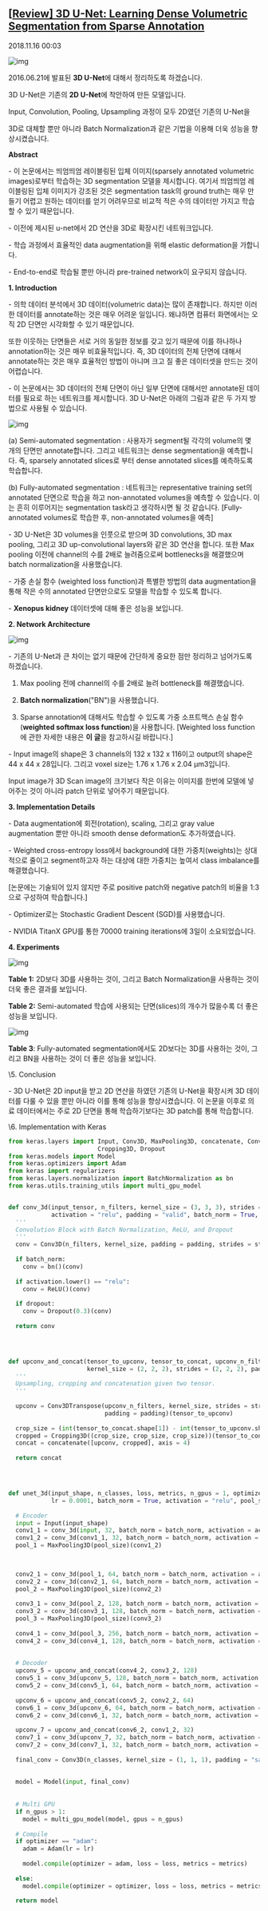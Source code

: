 ## [[Review\] 3D U-Net: Learning Dense Volumetric Segmentation from Sparse Annotation](http://cdm98.tistory.com/35)

2018.11.16 00:03

![img](https://t1.daumcdn.net/cfile/tistory/9952F04B5BED89B806)



2016.06.21에 발표된 **3D U-Net**에 대해서 정리하도록 하겠습니다.



3D U-Net은 기존의 **2D U-Net**에 착안하여 만든 모델입니다.

Input, Convolution, Pooling, Upsampling 과정이 모두 2D였던 기존의 U-Net을

3D로 대체할 뿐만 아니라 Batch Normalization과 같은 기법을 이용해 더욱 성능을 향상시켰습니다.







**Abstract**



\- 이 논문에서는 띄엄띄엄 레이블링된 입체 이미지(sparsely annotated volumetric images)로부터 학습하는 3D segmentation 모델을 제시합니다. 여기서 띄엄띄엄 레이블링된 입체 이미지가 강조된 것은 segmentation task의 ground truth는 매우 만들기 어렵고 원하는 데이터를 얻기 어려우므로 비교적 적은 수의 데이터만 가지고 학습할 수 있기 때문입니다.



\- 이전에 제시된 u-net에서 2D 연산을 3D로 확장시킨 네트워크입니다.



\- 학습 과정에서 효율적인 data augmentation을 위해 elastic deformation을 가합니다.



\- End-to-end로 학습될 뿐만 아니라 pre-trained network이 요구되지 않습니다.





**1. Introduction**



\- 의학 데이터 분석에서 3D 데이터(volumetric data)는 많이 존재합니다. 하지만 이러한 데이터를 annotate하는 것은 매우 어려운 일입니다. 왜냐하면 컴퓨터 화면에서는 오직 2D 단면만 시각화할 수 있기 때문입니다.

  또한 이웃하는 단면들은 서로 거의 동일한 정보를 갖고 있기 때문에 이를 하나하나 annotation하는 것은 매우 비효율적입니다. 즉, 3D 데이터의 전체 단면에 대해서 annotate하는 것은 매우 효율적인 방법이 아니며 크고 질 좋은 데이터셋을 만드는 것이 어렵습니다.



\- 이 논문에서는 3D 데이터의 전체 단면이 아닌 일부 단면에 대해서만 annotate된 데이터를 필요로 하는 네트워크를 제시합니다. 3D U-Net은 아래의 그림과 같은 두 가지 방법으로 사용될 수 있습니다.



![img](https://t1.daumcdn.net/cfile/tistory/99215A4A5BEDAE0901)

  (a) Semi-automated segmentation : 사용자가 segment될 각각의 volume의 몇 개의 단면만 annotate합니다. 그리고 네트워크는 dense segmentation을 예측합니다. 즉, sparsely annotated slices로 부터 dense annotated slices를 예측하도록 학습합니다.



  (b) Fully-automated segmentation : 네트워크는 representative training set의 annotated 단면으로 학습을 하고 non-annotated volumes을 예측할 수 있습니다. 이는 흔히 이루어지는 segmentation task라고 생각하시면 될 것 같습니다. [Fully-annotated volumes로 학습한 후, non-annotated volumes을 예측]





\- 3D U-Net은 3D volumes을 인풋으로 받으며 3D convolutions, 3D max pooling, 그리고 3D up-convolutional layers와 같은 3D 연산을 합니다. 또한 Max pooling 이전에 channel의 수를 2배로 늘려줌으로써 bottlenecks을 해결했으며 batch normalization을 사용했습니다.



\- 가중 손실 함수 (weighted loss function)과 특별한 방법의 data augmentation을 통해 작은 수의 annotated 단면만으로도 모델을 학습할 수 있도록 합니다.



\- **Xenopus kidney** 데이터셋에 대해 좋은 성능을 보입니다. 









**2. Network Architecture**



![img](https://t1.daumcdn.net/cfile/tistory/99C09C4E5BEDB0B402)

\- 기존의 U-Net과 큰 차이는 없기 때문에 간단하게 중요한 점만 정리하고 넘어가도록 하겠습니다.

  1) Max pooling 전에 channel의 수를 2배로 늘려 bottleneck를 해결했습니다.

  2) **Batch normalization**("BN")을 사용했습니다.

  3) Sparse annotation에 대해서도 학습할 수 있도록 가중 소프트맥스 손실 함수(**weighted softmax loss function**)을 사용합니다. [Weighted loss function에 관한 자세한 내용은 **이 글**을 참고하시길 바랍니다.]



\- Input image의 shape은 3 channels의 132 x 132 x 116이고 output의 shape은 44 x 44 x 28입니다. 그리고 voxel size는 1.76 x 1.76 x 2.04 μm3입니다.

  Input image가 3D Scan image의 크기보다 작은 이유는 이미지를 한번에 모델에 넣어주는 것이 아니라 patch 단위로 넣어주기 때문입니다.





**3. Implementation Details**

 \- Data augmentation에 회전(rotation), scaling, 그리고 gray value augmentation 뿐만 아니라 smooth dense deformation도 추가하였습니다.

 \- Weighted cross-entropy loss에서 background에 대한 가중치(weights)는 상대적으로 줄이고 segment하고자 하는 대상에 대한 가중치는 높여서 class imbalance를 해결했습니다.

   [논문에는 기술되어 있지 않지만 주로 positive patch와 negative patch의 비율을 1:3으로 구성하여 학습합니다.]

 \- Optimizer로는 Stochastic Gradient Descent (SGD)를 사용했습니다.

 \- NVIDIA TitanX GPU를 통한 70000 training iterations에 3일이 소요되었습니다.









**4. Experiments**





![img](https://t1.daumcdn.net/cfile/tistory/99F67E4D5BEDB27503)

**Table 1:** 2D보다 3D를 사용하는 것이, 그리고 Batch Normalization을 사용하는 것이 더욱 좋은 결과를 보입니다.

**Table 2:** Semi-automated 학습에 사용되는 단면(slices)의 개수가 많을수록 더 좋은 성능을 보입니다.





![img](https://t1.daumcdn.net/cfile/tistory/99EF9D4D5BEDB27504)

**Table 3**: Fully-automated segmentation에서도 2D보다는 3D를 사용하는 것이, 그리고 BN을 사용하는 것이 더 좋은 성능을 보입니다.





\5. Conclusion

 

\- 3D U-Net은 2D input을 받고 2D 연산을 하였던 기존의 U-Net을 확장시켜 3D 데이터를 다룰 수 있을 뿐만 아니라 이를 통해 성능을 향상시켰습니다. 이 논문을 이후로 의료 데이터에서는 주로 2D 단면을 통해 학습하기보다는 3D patch를 통해 학습합니다.





\6. Implementation with Keras





```python
from keras.layers import Input, Conv3D, MaxPooling3D, concatenate, Conv3DTranspose, Dropout, ReLU,
                         Cropping3D, Dropout
from keras.models import Model
from keras.optimizers import Adam
from keras import regularizers 
from keras.layers.normalization import BatchNormalization as bn
from keras.utils.training_utils import multi_gpu_model


def conv_3d(input_tensor, n_filters, kernel_size = (3, 3, 3), strides = (1, 1, 1),
            activation = "relu", padding = "valid", batch_norm = True, dropout = True):
  '''
  Convolution Block with Batch Normalization, ReLU, and Dropout
  '''
  conv = Conv3D(n_filters, kernel_size, padding = padding, strides = strides)(input_tensor)
  
  if batch_norm:
    conv = bn()(conv)
    
  if activation.lower() == "relu":
    conv = ReLU()(conv)
  
  if dropout:
    conv = Dropout(0.3)(conv)
    
  return conv




def upconv_and_concat(tensor_to_upconv, tensor_to_concat, upconv_n_filters, 
                      kernel_size = (2, 2, 2), strides = (2, 2, 2), padding = "valid"):
  '''
  Upsampling, cropping and concatenation given two tensor.
  '''
  
  upconv = Conv3DTranspose(upconv_n_filters, kernel_size, strides = strides,
                           padding = padding)(tensor_to_upconv)
  
  crop_size = (int(tensor_to_concat.shape[1]) - int(tensor_to_upconv.shape[1])*2) // 2
  cropped = Cropping3D((crop_size, crop_size, crop_size))(tensor_to_concat)
  concat = concatenate([upconv, cropped], axis = 4)
  
  return concat




def unet_3d(input_shape, n_classes, loss, metrics, n_gpus = 1, optimizer = "adam", 
            lr = 0.0001, batch_norm = True, activation = "relu", pool_size = (2, 2, 2)):
  
  # Encoder
  input = Input(input_shape)
  conv1_1 = conv_3d(input, 32, batch_norm = batch_norm, activation = activation)
  conv1_2 = conv_3d(conv1_1, 32, batch_norm = batch_norm, activation = activation)
  pool_1 = MaxPooling3D(pool_size)(conv1_2)
  


  conv2_1 = conv_3d(pool_1, 64, batch_norm = batch_norm, activation = activation)
  conv2_2 = conv_3d(conv2_1, 64, batch_norm = batch_norm, activation = activation)
  pool_2 = MaxPooling3D(pool_size)(conv2_2)
  
  conv3_1 = conv_3d(pool_2, 128, batch_norm = batch_norm, activation = activation)
  conv3_2 = conv_3d(conv3_1, 128, batch_norm = batch_norm, activation = activation)
  pool_3 = MaxPooling3D(pool_size)(conv3_2)
  
  conv4_1 = conv_3d(pool_3, 256, batch_norm = batch_norm, activation = activation)
  conv4_2 = conv_3d(conv4_1, 128, batch_norm = batch_norm, activation = activation)
  
  
  # Decoder
  upconv_5 = upconv_and_concat(conv4_2, conv3_2, 128)
  conv5_1 = conv_3d(upconv_5, 128, batch_norm = batch_norm, activation = activation)
  conv5_2 = conv_3d(conv5_1, 64, batch_norm = batch_norm, activation = activation)
  
  upconv_6 = upconv_and_concat(conv5_2, conv2_2, 64)
  conv6_1 = conv_3d(upconv_6, 64, batch_norm = batch_norm, activation = activation)
  conv6_2 = conv_3d(conv6_1, 32, batch_norm = batch_norm, activation = activation)
  
  upconv_7 = upconv_and_concat(conv6_2, conv1_2, 32)
  conv7_1 = conv_3d(upconv_7, 32, batch_norm = batch_norm, activation = activation)
  conv7_2 = conv_3d(conv7_1, 32, batch_norm = batch_norm, activation = activation)
  
  final_conv = Conv3D(n_classes, kernel_size = (1, 1, 1), padding = "same")(conv7_2)
  
  
  model = Model(input, final_conv)
  
  
  # Multi GPU
  if n_gpus > 1:
    model = multi_gpu_model(model, gpus = n_gpus)
    
  # Compile  
  if optimizer == "adam":
    adam = Adam(lr = lr)
    
    model.compile(optimizer = adam, loss = loss, metrics = metrics)
  
  else:
    model.compile(optimizer = optimizer, loss = loss, metrics = metrics)
  
  return model
```